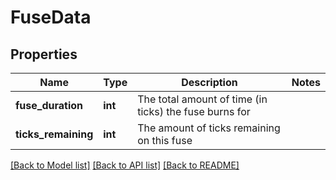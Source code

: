 # FuseData

## Properties
Name | Type | Description | Notes
------------ | ------------- | ------------- | -------------
**fuse_duration** | **int** | The total amount of time (in ticks) the fuse burns for | 
**ticks_remaining** | **int** | The amount of ticks remaining on this fuse | 

[[Back to Model list]](../README.md#documentation-for-models) [[Back to API list]](../README.md#documentation-for-api-endpoints) [[Back to README]](../README.md)



